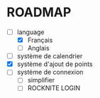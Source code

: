 # ROADMAP
- [ ] language
  - [x] Français
  - [ ] Anglais
- [ ] système de calendrier
- [x] système d'ajout de points
- [ ] système de connexion
  - [ ] simplifier
  - [ ] ROCKNITE LOGIN 
